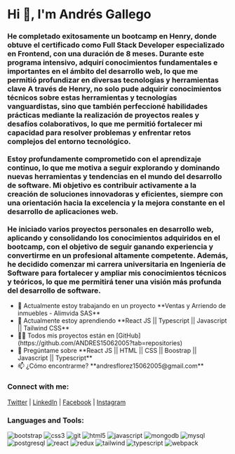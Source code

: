<h1 class="text-3xl font-bold text-center text-blue-600 py-4">Hi 👋, I'm Andrés Gallego</h1>

<h3 class="text-lg text-center px-4 py-2">
  He completado exitosamente un bootcamp en Henry, donde obtuve el certificado como Full Stack Developer especializado en Frontend, con una duración de 8 meses. Durante este programa intensivo, adquirí conocimientos fundamentales e importantes en el ámbito del desarrollo web, lo que me permitió profundizar en diversas tecnologías y herramientas clave A través de Henry, no solo pude adquirir conocimientos técnicos sobre estas herramientas y tecnologías vanguardistas, sino que también perfeccioné habilidades prácticas mediante la realización de proyectos reales y desafíos colaborativos, lo que me permitió fortalecer mi capacidad para resolver problemas y enfrentar retos complejos del entorno tecnológico.
  <br><br>
  Estoy profundamente comprometido con el aprendizaje continuo, lo que me motiva a seguir explorando y dominando nuevas herramientas y tendencias en el mundo del desarrollo de software. Mi objetivo es contribuir activamente a la creación de soluciones innovadoras y eficientes, siempre con una orientación hacia la excelencia y la mejora constante en el desarrollo de aplicaciones web.
  <br><br>
  He iniciado varios proyectos personales en desarrollo web, aplicando y consolidando los conocimientos adquiridos en el bootcamp, con el objetivo de seguir ganando experiencia y convertirme en un profesional altamente competente. Además, he decidido comenzar mi carrera universitaria en Ingeniería de Software para fortalecer y ampliar mis conocimientos técnicos y teóricos, lo que me permitirá tener una visión más profunda del desarrollo de software.
</h3>

<ul class="list-disc pl-6 py-4">
  <li>🔭 Actualmente estoy trabajando en un proyecto **Ventas y Arriendo de inmuebles - Alimvida SAS**</li>
  <li>🌱 Actualmente estoy aprendiendo **React JS || Typescript || Javascript || Tailwind CSS**</li>
  <li>👨‍💻 Todos mis proyectos están en [GitHub](https://github.com/ANDRES15062005?tab=repositories)</li>
  <li>💬 Pregúntame sobre **React JS || HTML || CSS || Boostrap || Javascript || Typescript**</li>
  <li>📫 ¿Cómo encontrarme? **andresflorez15062005@gmail.com**</li>
</ul>

<h3 class="text-xl font-semibold text-left py-2">Connect with me:</h3>
<p class="text-left space-x-4">
  <a href="https://x.com/andresgallegof" target="_blank" class="text-blue-600 hover:text-blue-800">Twitter</a> |
  <a href="https://www.linkedin.com/in/andres-gallego-florez-28189b2a6/" target="_blank" class="text-blue-600 hover:text-blue-800">LinkedIn</a> |
  <a href="https://www.facebook.com/profile.php?id=100076962652329" target="_blank" class="text-blue-600 hover:text-blue-800">Facebook</a> |
  <a href="https://www.instagram.com/andresflorez1506/" target="_blank" class="text-blue-600 hover:text-blue-800">Instagram</a>
</p>

<h3 class="text-xl font-semibold text-left py-2">Languages and Tools:</h3>
<p>
  <img src="https://raw.githubusercontent.com/devicons/devicon/master/icons/bootstrap/bootstrap-plain-wordmark.svg" alt="bootstrap">
  <img src="https://raw.githubusercontent.com/devicons/devicon/master/icons/css3/css3-original-wordmark.svg" alt="css3">
  <img src="https://www.vectorlogo.zone/logos/git-scm/git-scm-icon.svg" alt="git" class="w-10 h-10">
  <img src="https://raw.githubusercontent.com/devicons/devicon/master/icons/html5/html5-original-wordmark.svg" alt="html5">
  <img src="https://raw.githubusercontent.com/devicons/devicon/master/icons/javascript/javascript-original.svg" alt="javascript">
  <img src="https://raw.githubusercontent.com/devicons/devicon/master/icons/mongodb/mongodb-original-wordmark.svg" alt="mongodb">
  <img src="https://raw.githubusercontent.com/devicons/devicon/master/icons/mysql/mysql-original-wordmark.svg" alt="mysql">
  <img src="https://raw.githubusercontent.com/devicons/devicon/master/icons/postgresql/postgresql-original-wordmark.svg" alt="postgresql">
  <img src="https://raw.githubusercontent.com/devicons/devicon/master/icons/react/react-original-wordmark.svg" alt="react">
  <img src="https://raw.githubusercontent.com/devicons/devicon/master/icons/redux/redux-original.svg" alt="redux">
  <img src="https://www.vectorlogo.zone/logos/tailwindcss/tailwindcss-icon.svg" alt="tailwind">
  <img src="https://raw.githubusercontent.com/devicons/devicon/master/icons/typescript/typescript-original.svg" alt="typescript">
  <img src="https://raw.githubusercontent.com/devicons/devicon/d00d0969292a6569d45b06d3f350f463a0107b0d/icons/webpack/webpack-original-wordmark.svg" alt="webpack">
</p>



